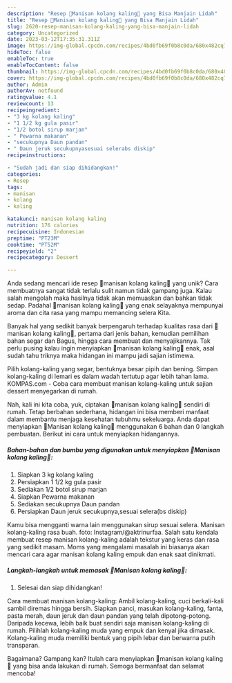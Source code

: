 ```yaml
---
description: "Resep 🌼Manisan kolang kaling🌼 yang Bisa Manjain Lidah"
title: "Resep 🌼Manisan kolang kaling🌼 yang Bisa Manjain Lidah"
slug: 2620-resep-manisan-kolang-kaling-yang-bisa-manjain-lidah
category: Uncategorized
date: 2023-03-12T17:35:31.311Z
image: https://img-global.cpcdn.com/recipes/4bd0fb69f0b8c0da/680x482cq70/manisan-kolang-kaling-foto-resep-utama.jpg
hideToc: false
enableToc: true
enableTocContent: false
thumbnail: https://img-global.cpcdn.com/recipes/4bd0fb69f0b8c0da/680x482cq70/manisan-kolang-kaling-foto-resep-utama.jpg
cover: https://img-global.cpcdn.com/recipes/4bd0fb69f0b8c0da/680x482cq70/manisan-kolang-kaling-foto-resep-utama.jpg
author: Admin
authorAv: notfound
ratingvalue: 4.1
reviewcount: 13
recipeingredient:
- "3 kg kolang kaling"
- "1 1/2 kg gula pasir"
- "1/2 botol sirup marjan"
- " Pewarna makanan"
- "secukupnya Daun pandan"
- " Daun jeruk secukupnyasesuai selerabs diskip"
recipeinstructions:

- "Sudah jadi dan siap dihidangkan!"
categories:
- Resep
tags:
- manisan
- kolang
- kaling

katakunci: manisan kolang kaling 
nutrition: 176 calories
recipecuisine: Indonesian
preptime: "PT23M"
cooktime: "PT52M"
recipeyield: "2"
recipecategory: Dessert

---
```





Anda sedang mencari ide resep 🌼manisan kolang kaling🌼 yang unik? Cara membuatnya sangat tidak terlalu sulit namun tidak gampang juga. Kalau salah mengolah maka hasilnya tidak akan memuaskan dan bahkan tidak sedap. Padahal 🌼manisan kolang kaling🌼 yang enak selayaknya mempunyai aroma dan cita rasa yang mampu memancing selera Kita.





Banyak hal yang sedikit banyak berpengaruh terhadap kualitas rasa dari 🌼manisan kolang kaling🌼, pertama dari jenis bahan, kemudian pemilihan bahan segar dan Bagus, hingga cara membuat dan menyajikannya. Tak perlu pusing kalau ingin menyiapkan 🌼manisan kolang kaling🌼 enak,      asal sudah tahu triknya maka hidangan ini mampu jadi sajian istimewa.














Pilih kolang-kaling yang segar, bentuknya besar pipih dan bening. Simpan kolang-kaling di lemari es dalam wadah tertutup agar lebih tahan lama. KOMPAS.com - Coba cara membuat manisan kolang-kaling untuk sajian dessert menyegarkan di rumah.






Nah, kali ini kita coba, yuk, ciptakan 🌼manisan kolang kaling🌼 sendiri di rumah. Tetap berbahan sederhana, hidangan ini bisa memberi manfaat dalam membantu menjaga kesehatan tubuhmu sekeluarga. Anda dapat menyiapkan 🌼Manisan kolang kaling🌼 menggunakan 6 bahan dan 0 langkah pembuatan. Berikut ini cara untuk menyiapkan hidangannya.

<!--inarticleads1-->

##### Bahan-bahan dan bumbu yang digunakan untuk menyiapkan 🌼Manisan kolang kaling🌼:

1. Siapkan 3 kg kolang kaling
1. Persiapkan 1 1/2 kg gula pasir
1. Sediakan 1/2 botol sirup marjan
1. Siapkan  Pewarna makanan
1. Sediakan secukupnya Daun pandan
1. Persiapkan  Daun jeruk secukupnya,sesuai selera(bs diskip)


Kamu bisa mengganti warna lain menggunakan sirup sesuai selera. Manisan kolang-kaling rasa buah. foto: Instagram/@aktrinurfaa. Salah satu kendala membuat resep manisan kolang-kaling adalah tekstur yang keras dan rasa yang sedikit masam. Moms yang mengalami masalah ini biasanya akan mencari cara agar manisan kolang kaling empuk dan enak saat dinikmati. 

<!--inarticleads2-->

##### Langkah-langkah untuk memasak 🌼Manisan kolang kaling🌼:


1. Selesai dan siap dihidangkan!

Cara membuat manisan kolang-kaling: Ambil kolang-kaling, cuci berkali-kali sambil diremas hingga bersih. Siapkan panci, masukan kolang-kaling, fanta, pasta merah, daun jeruk dan daun pandan yang telah dipotong-potong. Daripada kecewa, lebih baik buat sendiri saja manisan kolang-kaling di rumah. Pilihlah kolang-kaling muda yang empuk dan kenyal jika dimasak. Kolang-kaling muda memiliki bentuk yang pipih lebar dan berwarna putih transparan. 

Bagaimana? Gampang kan? Itulah cara menyiapkan 🌼manisan kolang kaling🌼 yang bisa anda lakukan di rumah. Semoga bermanfaat dan selamat mencoba!
